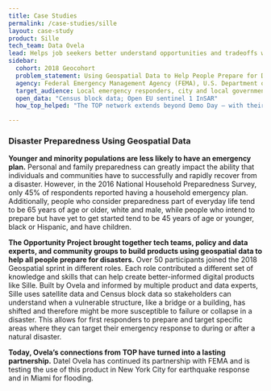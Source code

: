 ```yaml
---
title: Case Studies
permalink: /case-studies/sille
layout: case-study
product: Sille
tech_team: Data Ovela
lead: Helps job seekers better understand opportunities and tradeoffs when deciding where to live
sidebar:
  cohort: 2018 Geocohort
  problem_statement: Using Geospatial Data to Help People Prepare for Disasters
  agency: Federal Emergency Management Agency (FEMA), U.S. Department of Homeland Security (DHS)
  target_audience: Local emergency responders, city and local governments
  open_data: "Census block data; Open EU sentinel 1 InSAR"
  how_top_helped: "The TOP network extends beyond Demo Day — with their new connections, Ovela continues to work with FEMA in Puerto Rico and New York to expand their product."   

---
```


### Disaster Preparedness Using Geospatial Data
**Younger and minority populations are less likely to have an emergency plan.**
Personal and family preparedness can greatly impact the ability that individuals and communities have to successfully and rapidly recover from a disaster. However, in the 2016 National Household Preparedness Survey, only 45% of respondents reported having a household emergency plan. Additionally, people who consider preparedness part of everyday life tend to be 65 years of age or older, white and male, while people who intend to prepare but have yet to get started tend to be 45 years of age or younger, black or Hispanic, and have children.

**The Opportunity Project brought together tech teams, policy and data experts, and community groups to build products using geospatial data to help all people prepare for disasters.**
Over 50 participants joined the 2018 Geospatial sprint in different roles. Each role contributed a different set of knowledge and skills that can help create better-informed digital products like Sille. Built by Ovela and informed by multiple product and data experts, Sille uses satellite data and Census block data so stakeholders can understand when a vulnerable structure, like a bridge or a building, has shifted and therefore might be more susceptible to failure or collapse in a disaster. This allows for first responders to prepare and target specific areas where they can target their emergency response to during or after a natural disaster.

**Today, Ovela’s connections from TOP have turned into a lasting partnership.**
Datel Ovela has continued its partnership with FEMA and is testing the use of this product in New York City for earthquake response and in Miami for flooding.
